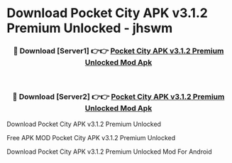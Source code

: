 # Download Pocket City APK v3.1.2 Premium Unlocked - jhswm



<div align="center">
<h3>🔴 Download [Server1] 👉👉 <a href="https://momento.my/?title=Pocket_City_APK_v3.1.2_Premium_Unlocked">Pocket City APK v3.1.2 Premium Unlocked Mod Apk</a></h3><br>

<h3>🔴 Download [Server2] 👉👉 <a href="https://momento.my/?title=Pocket_City_APK_v3.1.2_Premium_Unlocked">Pocket City APK v3.1.2 Premium Unlocked Mod Apk</a></h3>
</div>



Download Pocket City APK v3.1.2 Premium Unlocked 

Free APK MOD Pocket City APK v3.1.2 Premium Unlocked 

Download Pocket City APK v3.1.2 Premium Unlocked Mod For Android
